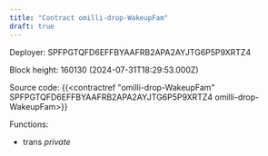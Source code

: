 ```yaml
---
title: "Contract omilli-drop-WakeupFam"
draft: true
---
```

Deployer: SPFPGTQFD6EFFBYAAFRB2APA2AYJTG6P5P9XRTZ4


 



Block height: 160130 (2024-07-31T18:29:53.000Z)

Source code: {{<contractref "omilli-drop-WakeupFam" SPFPGTQFD6EFFBYAAFRB2APA2AYJTG6P5P9XRTZ4 omilli-drop-WakeupFam>}}

Functions:

* trans _private_
